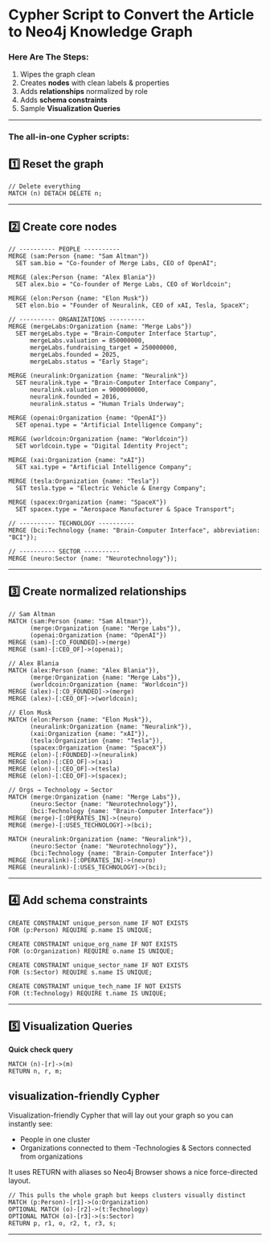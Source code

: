 
# Cypher Script to Convert the Article to Neo4j Knowledge Graph

### Here Are The Steps:

1. Wipes the graph clean
2. Creates **nodes** with clean labels & properties
3. Adds **relationships** normalized by role
4. Adds **schema constraints**
5. Sample **Visualization Queries**

---

### The **all-in-one Cypher scripts**:


## **1️⃣ Reset the graph**

```
// Delete everything
MATCH (n) DETACH DELETE n;
```

---

## **2️⃣ Create core nodes**

```
// ---------- PEOPLE ----------
MERGE (sam:Person {name: "Sam Altman"})
  SET sam.bio = "Co-founder of Merge Labs, CEO of OpenAI";

MERGE (alex:Person {name: "Alex Blania"})
  SET alex.bio = "Co-founder of Merge Labs, CEO of Worldcoin";

MERGE (elon:Person {name: "Elon Musk"})
  SET elon.bio = "Founder of Neuralink, CEO of xAI, Tesla, SpaceX";

// ---------- ORGANIZATIONS ----------
MERGE (mergeLabs:Organization {name: "Merge Labs"})
  SET mergeLabs.type = "Brain-Computer Interface Startup",
      mergeLabs.valuation = 850000000,
      mergeLabs.fundraising_target = 250000000,
      mergeLabs.founded = 2025,
      mergeLabs.status = "Early Stage";

MERGE (neuralink:Organization {name: "Neuralink"})
  SET neuralink.type = "Brain-Computer Interface Company",
      neuralink.valuation = 9000000000,
      neuralink.founded = 2016,
      neuralink.status = "Human Trials Underway";

MERGE (openai:Organization {name: "OpenAI"})
  SET openai.type = "Artificial Intelligence Company";

MERGE (worldcoin:Organization {name: "Worldcoin"})
  SET worldcoin.type = "Digital Identity Project";

MERGE (xai:Organization {name: "xAI"})
  SET xai.type = "Artificial Intelligence Company";

MERGE (tesla:Organization {name: "Tesla"})
  SET tesla.type = "Electric Vehicle & Energy Company";

MERGE (spacex:Organization {name: "SpaceX"})
  SET spacex.type = "Aerospace Manufacturer & Space Transport";

// ---------- TECHNOLOGY ----------
MERGE (bci:Technology {name: "Brain-Computer Interface", abbreviation: "BCI"});

// ---------- SECTOR ----------
MERGE (neuro:Sector {name: "Neurotechnology"});
```

---

## **3️⃣ Create normalized relationships**

```
// Sam Altman
MATCH (sam:Person {name: "Sam Altman"}), 
      (merge:Organization {name: "Merge Labs"}), 
      (openai:Organization {name: "OpenAI"})
MERGE (sam)-[:CO_FOUNDED]->(merge)
MERGE (sam)-[:CEO_OF]->(openai);

// Alex Blania
MATCH (alex:Person {name: "Alex Blania"}), 
      (merge:Organization {name: "Merge Labs"}), 
      (worldcoin:Organization {name: "Worldcoin"})
MERGE (alex)-[:CO_FOUNDED]->(merge)
MERGE (alex)-[:CEO_OF]->(worldcoin);

// Elon Musk
MATCH (elon:Person {name: "Elon Musk"}), 
      (neuralink:Organization {name: "Neuralink"}),
      (xai:Organization {name: "xAI"}),
      (tesla:Organization {name: "Tesla"}),
      (spacex:Organization {name: "SpaceX"})
MERGE (elon)-[:FOUNDED]->(neuralink)
MERGE (elon)-[:CEO_OF]->(xai)
MERGE (elon)-[:CEO_OF]->(tesla)
MERGE (elon)-[:CEO_OF]->(spacex);

// Orgs → Technology → Sector
MATCH (merge:Organization {name: "Merge Labs"}), 
      (neuro:Sector {name: "Neurotechnology"}),
      (bci:Technology {name: "Brain-Computer Interface"})
MERGE (merge)-[:OPERATES_IN]->(neuro)
MERGE (merge)-[:USES_TECHNOLOGY]->(bci);

MATCH (neuralink:Organization {name: "Neuralink"}), 
      (neuro:Sector {name: "Neurotechnology"}),
      (bci:Technology {name: "Brain-Computer Interface"})
MERGE (neuralink)-[:OPERATES_IN]->(neuro)
MERGE (neuralink)-[:USES_TECHNOLOGY]->(bci);
```

---

## **4️⃣ Add schema constraints**

```
CREATE CONSTRAINT unique_person_name IF NOT EXISTS
FOR (p:Person) REQUIRE p.name IS UNIQUE;

CREATE CONSTRAINT unique_org_name IF NOT EXISTS
FOR (o:Organization) REQUIRE o.name IS UNIQUE;

CREATE CONSTRAINT unique_sector_name IF NOT EXISTS
FOR (s:Sector) REQUIRE s.name IS UNIQUE;

CREATE CONSTRAINT unique_tech_name IF NOT EXISTS
FOR (t:Technology) REQUIRE t.name IS UNIQUE;
```

---

## **5️⃣ Visualization Queries**

**Quick check query**

```
MATCH (n)-[r]->(m) 
RETURN n, r, m;
```

## **visualization-friendly Cypher**

Visualization-friendly Cypher that will lay out your graph so you can instantly see:
- People in one cluster
- Organizations connected to them
-Technologies & Sectors connected from organizations

It uses RETURN with aliases so Neo4j Browser shows a nice force-directed layout.

```
// This pulls the whole graph but keeps clusters visually distinct
MATCH (p:Person)-[r1]->(o:Organization)
OPTIONAL MATCH (o)-[r2]->(t:Technology)
OPTIONAL MATCH (o)-[r3]->(s:Sector)
RETURN p, r1, o, r2, t, r3, s;
```

---